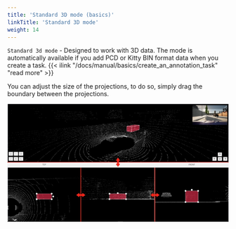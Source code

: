 ```yaml
---
title: 'Standard 3D mode (basics)'
linkTitle: 'Standard 3D mode'
weight: 14
---
```


`Standard 3d mode` - Designed to work with 3D data.
The mode is automatically available if you add PCD or Kitty BIN format data when you create a task.
{{< ilink "/docs/manual/basics/create_an_annotation_task" "read more" >}}

You can adjust the size of the projections, to do so, simply drag the boundary between the projections.

![](/images/image215_carla_town3.jpg)

